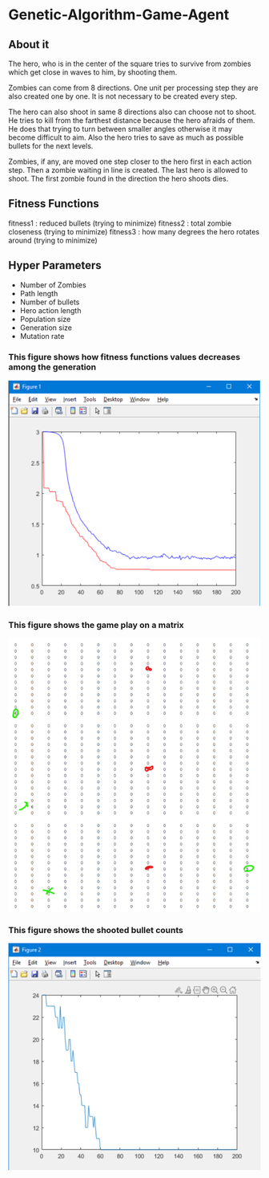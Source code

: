 # Genetic-Algorithm-Game-Agent

## About it
The hero, who is in the center of the square tries to survive from zombies which get close in waves to him, by shooting them.

Zombies can come from 8 directions. One unit per processing step they are also created one by one. It is not necessary to be created every step.

The hero can also shoot in same 8 directions also can choose not to shoot. He tries to kill from the farthest distance because the hero afraids of them. He does that trying to turn between smaller angles otherwise it may become difficult to aim. Also the hero tries to save as much as possible bullets for the next levels.

Zombies, if any, are moved one step closer to the hero first in each action step. Then a zombie waiting in line is created. The last hero is allowed to shoot. The first zombie found in the direction the hero shoots dies. 

## Fitness Functions
fitness1 : reduced bullets (trying to minimize)
fitness2 : total zombie closeness (trying to minimize)
fitness3 : how many degrees the hero rotates around (trying to minimize)

## Hyper Parameters
- Number of Zombies
- Path length
- Number of bullets
- Hero action length
- Population size
- Generation size
- Mutation rate


### This figure shows how fitness functions values decreases among the generation
<img src="https://github.com/sercaksoy/Genetic-Algorithm-Game-Agent/blob/main/ss/1.png">


### This figure shows the game play on a matrix
<img src="https://github.com/sercaksoy/Genetic-Algorithm-Game-Agent/blob/main/ss/2.png">

### This figure shows the shooted bullet counts
<img src="https://github.com/sercaksoy/Genetic-Algorithm-Game-Agent/blob/main/ss/3.png">
